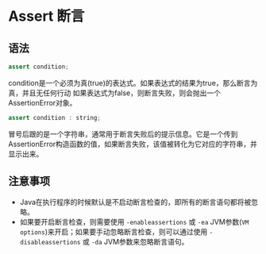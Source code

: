 # Assert 断言



## 语法

```java
assert condition;
```

condition是一个必须为真(true)的表达式。如果表达式的结果为true，那么断言为真，并且无任何行动
如果表达式为false，则断言失败，则会抛出一个AssertionError对象。

```java
assert condition : string;
```

冒号后跟的是一个字符串，通常用于断言失败后的提示信息。它是一个传到AssertionError构造函数的值，如果断言失败，该值被转化为它对应的字符串，并显示出来。



##  注意事项

- Java在执行程序的时候默认是不启动断言检查的，即所有的断言语句都将被忽略。
- 如果要开启断言检查，则需要使用 `-enableassertions` 或 `-ea` JVM参数(`VM options`)来开启；如果要手动忽略断言检查，则可以通过使用 `-disableassertions` 或 `-da` JVM参数来忽略断言语句。

